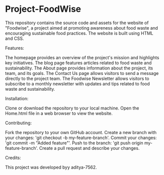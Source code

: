 # Project-FoodWise
This repository contains the source code and assets for the website of "Foodwise", a project aimed at promoting awareness about food waste and encouraging sustainable food practices. The website is built using HTML and CSS.

Features:

The homepage provides an overview of the project's mission and highlights key initiatives.
The blog page features articles related to food waste and sustainability.
The About page provides information about the project, its team, and its goals.
The Contact Us page allows visitors to send a message directly to the project team.
The Foodwise Newsletter allows visitors to subscribe to a monthly newsletter with updates and tips related to food waste and sustainability.

Installation:

Clone or download the repository to your local machine.
Open the Home.html file in a web browser to view the website.

Contributing:

Fork the repository to your own GitHub account.
Create a new branch with your changes: 'git checkout -b my-feature-branch'.
Commit your changes: 'git commit -m "Added feature"'.
Push to the branch: 'git push origin my-feature-branch'.
Create a pull request and describe your changes.

Credits:

This project was developed byy aditya-7562.
